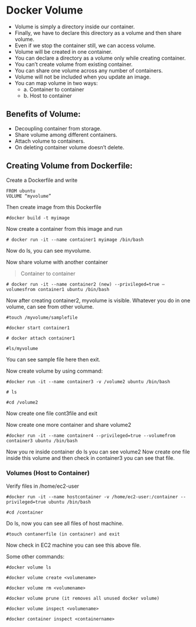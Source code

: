 # Docker Volume
- Volume is simply a directory inside our container.
- Finally, we have to declare this directory as a volume and then share volume.
- Even if we stop the container still, we can access volume.
- Volume will be created in one container.
- You can declare a directory as a volume only while creating container.
- You can’t create volume from existing container.
- You can share one volume across any number of containers.
- Volume will not be included when you update an image.
- You can map volume in two ways:
  - a. Container to container
  - b. Host to container

## Benefits of Volume:
- Decoupling container from storage.
- Share volume among different containers.
- Attach volume to containers.
- On deleting container volume doesn’t delete.

## Creating Volume from Dockerfile:
Create a Dockerfile and write



```
FROM ubuntu
VOLUME “myvolume”
```

Then create image from this Dockerfile
```
#docker build -t myimage
```

Now create a container from this image and run
```
# docker run -it --name container1 myimage /bin/bash
```

Now do ls, you can see myvolume.


Now share volume with another container

> Container to container

```
# docker run -it --name container2 (new) --privileged=true –volumesfrom container1 ubuntu /bin/bash
```      

Now after creating container2, myvolume is visible. Whatever you do in one volume, can see from other volume.

```
#touch /myvolume/samplefile
```

```
#docker start container1
```

```
# docker attach container1
```

```
#ls/myvolume
```

You can see sample file here then exit.

Now create volume by using command:

```
#docker run -it --name container3 -v /volume2 ubuntu /bin/bash
```

```
# ls
```

```
#cd /volume2
```

Now create one file cont3file and exit

Now create one more container and share volume2
```
#docker run -it --name container4 --privileged=true --volumefrom container3 ubuntu /bin/bash
```

Now you re inside container do ls you can see volume2
Now create one file inside this volume and then check in container3 you can see that file.

### Volumes (Host to Container)
Verify files in /home/ec2-user

```
#docker run -it --name hostcontainer -v /home/ec2-user:/container --privileged=true ubuntu /bin/bash
```

```
#cd /container
```

Do ls, now you can see all files of host machine.

```
#touch contanerfile (in container) and exit
```

Now check in EC2 machine you can see this above file.

Some other commands:

```
#docker volume ls
```

```
#docker volume create <volumename>
```

```
#docker volume rm <volumename>
```

```
#docker volume prune (it removes all unused docker volume)
```

```
#docker volume inspect <volumename>
```

```
#docker container inspect <containername>
```
